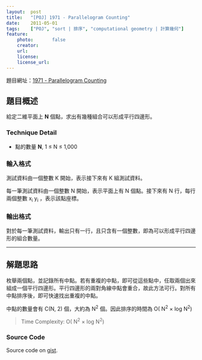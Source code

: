 ```yaml
---
layout:  post
title:   "[POJ] 1971 - Parallelogram Counting"
date:    2011-05-01
tags:    ["POJ", "sort | 排序", "computational geometry | 計算幾何"]
feature:
    photo:       false
    creator:     
    url:         
    license:     
    license_url: 
---
```


題目網址：[1971 - Parallelogram Counting](http://poj.org/problem?id=1971)

## 題目概述

給定二維平面上 **N** 個點，求出有幾種組合可以形成平行四邊形。

### Technique Detail

- 點的數量 **N**, 1 ≤ N ≤ 1,000

### 輸入格式

測試資料由一個整數 K 開始，表示接下來有 K 組測試資料。

每一筆測試資料由一個整數 N 開始，表示平面上有 N 個點。接下來有 N 行，每行兩個整數 x<sub>i</sub> y<sub>i</sub> ，表示該點座標。

### 輸出格式

對於每一筆測試資料，輸出只有一行，且只含有一個整數，即為可以形成平行四邊形的組合數量。

---

## 解題思路

枚舉兩個點，並記錄所有中點。若有重複的中點，即可從這些點中，任取兩個出來組成一個平行四邊形。平行四邊形的兩對角線中點會重合，故此方法可行。對所有中點排序後，即可快速找出重複的中點。

中點的數量會有 C(N, 2) 個，大約為 N<sup>2</sup> 個。因此排序的時間為 O( N<sup>2</sup> × log N<sup>2</sup>)

> Time Complexity: O( N<sup>2</sup> × log N<sup>2</sup>)

### Source Code

<script src="https://gist.github.com/KuoE0/1612017.js"></script>

Source code on [gist](https://gist.github.com/1612017).
